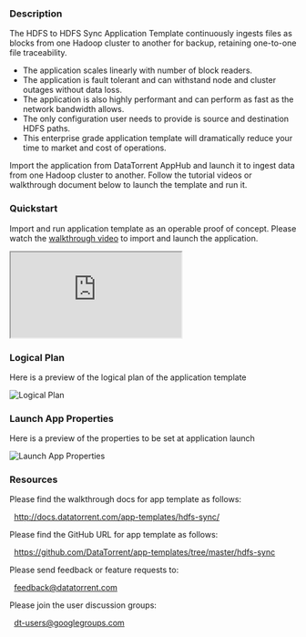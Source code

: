 ### Description
The HDFS to HDFS Sync Application Template continuously ingests files as blocks from one Hadoop cluster to another for backup, retaining one-to-one file traceability.
- The application scales linearly with number of block readers.
- The application is fault tolerant and can withstand node and cluster outages without data loss.
- The application is also highly performant and can perform as fast as the network bandwidth allows.
- The only configuration user needs to provide is source and destination HDFS paths.
- This enterprise grade application template will dramatically reduce your time to market and cost of operations.

Import the application from DataTorrent AppHub and launch it to ingest data from one Hadoop cluster to another. Follow the tutorial videos or walkthrough document below to launch the template and run it.

### Quickstart
Import and run application template as an operable proof of concept. Please watch the [walkthrough video](https://www.youtube.com/watch?v=KWcEvyNtyLI) to import and launch the application.

<iframe src="https://www.youtube.com/embed/KWcEvyNtyLI?enablejsapi=1" allowfullscreen="allowfullscreen" class="video" id="basicVideo" ga-track="basicVideo"></iframe>

### Logical Plan

Here is a preview of the logical plan of the application template

![Logical Plan](http://datatorrent.com/wp-content/uploads/2016/11/HDFS_DAG.png)

### Launch App Properties

Here is a preview of the properties to be set at application launch

![Launch App Properties](http://datatorrent.com/wp-content/uploads/2016/11/HDFS_properties.png)

### Resources

Please find the walkthrough docs for app template as follows:

&nbsp; <a href="http://docs.datatorrent.com/app-templates/hdfs-sync/"  class="docs" id="docs" ga-track="docs" target="_blank">http://docs.datatorrent.com/app-templates/hdfs-sync/</a>

Please find the GitHub URL for app template as follows:

&nbsp; <a href="https://github.com/DataTorrent/app-templates/tree/master/hdfs-sync"  class="github" id="github" ga-track="github" target="_blank">https://github.com/DataTorrent/app-templates/tree/master/hdfs-sync</a>

Please send feedback or feature requests to:

&nbsp; <a href="mailto:feedback@datatorrent.com"  class="feedback" id="feedback" ga-track="feedback">feedback@datatorrent.com</a>

Please join the user discussion groups:

&nbsp; <a href="mailto:dt-users@googlegroups.com"  class="maillist" id="maillist" ga-track="maillist">dt-users@googlegroups.com</a>
